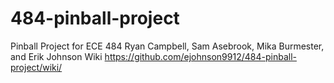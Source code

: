 # 484-pinball-project
Pinball Project for ECE 484 Ryan Campbell, Sam Asebrook, Mika Burmester, and Erik Johnson
Wiki https://github.com/ejohnson9912/484-pinball-project/wiki/

